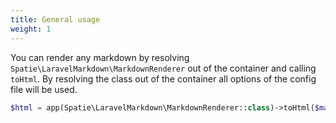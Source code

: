 ```yaml
---
title: General usage
weight: 1
---
```


You can render any markdown by resolving `Spatie\LaravelMarkdown\MarkdownRenderer` out of the container and calling `toHtml`. By resolving the class out of the container all options of the config file will be used.

```php
$html = app(Spatie\LaravelMarkdown\MarkdownRenderer::class)->toHtml($markdown);
```

